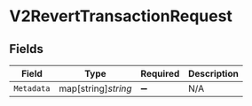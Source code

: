 # V2RevertTransactionRequest


## Fields

| Field               | Type                | Required            | Description         |
| ------------------- | ------------------- | ------------------- | ------------------- |
| `Metadata`          | map[string]*string* | :heavy_minus_sign:  | N/A                 |